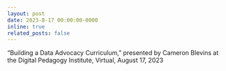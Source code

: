 ```yaml
---
layout: post
date: 2023-8-17 00:00:00-0000
inline: true
related_posts: false
---
```


“Building a Data Advocacy Curriculum,” presented by Cameron Blevins at the Digital Pedagogy Institute, Virtual, August 17, 2023
